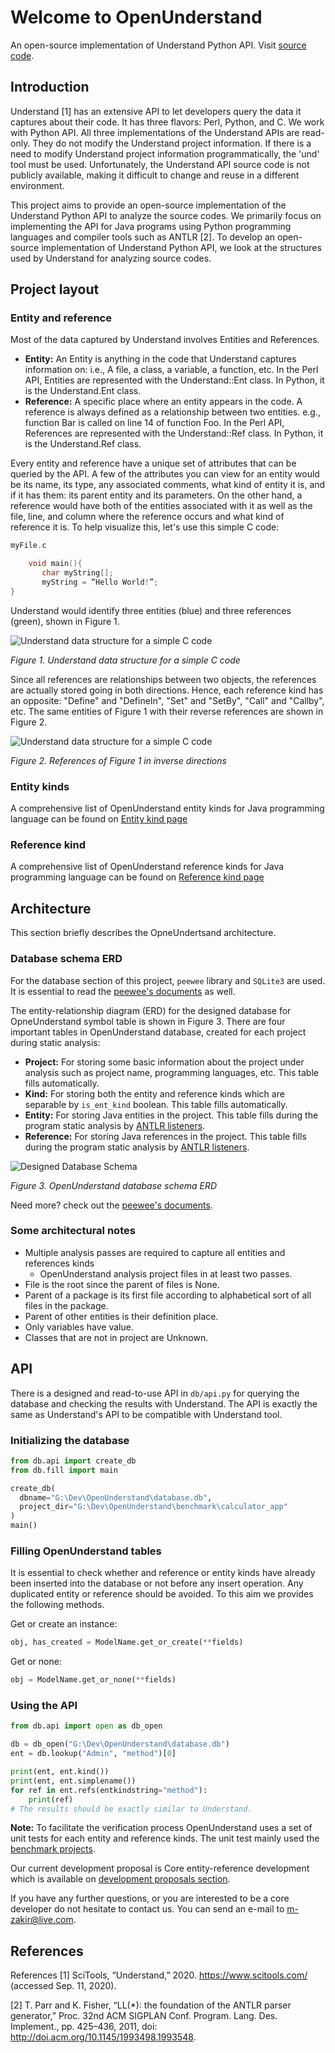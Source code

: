 # Welcome to OpenUnderstand

An open-source implementation of Understand Python API.
Visit 
[source code](https://github.com/m-zakeri/OpenUnderstand).

## Introduction
Understand [1] has an extensive API to let developers query the data it captures about their code. It has three flavors: Perl, Python, and C. We work with Python API.  All three implementations of the Understand APIs are read-only. They do not modify the Understand project information. If there is a need to modify Understand project information programmatically, the 'und' tool must be used. Unfortunately, the Understand API source code is not publicly available, making it difficult to change and reuse in a different environment. 

This project aims to provide an open-source implementation of the Understand Python API to analyze the source codes. We primarily focus on implementing the API for Java programs using Python programming languages and compiler tools such as ANTLR [2]. To develop an open-source implementation of Understand Python API, we look at the structures used by Understand for analyzing source codes.


## Project layout

### Entity and reference
Most of the data captured by Understand involves Entities and References.

- **Entity:** An Entity is anything in the code that Understand captures information on: i.e., A file, a class, a variable, a function, etc. In the Perl API, Entities are represented with the Understand::Ent class. In Python, it is the Understand.Ent class.
- **Reference:** A specific place where an entity appears in the code. A reference is always defined as a relationship between two entities. e.g., function Bar is called on line 14 of function Foo. In the Perl API, References are represented with the Understand::Ref class. In Python, it is the Understand.Ref class.


Every entity and reference have a unique set of attributes that can be queried by the API. A few of the attributes you can view for an entity would be its name, its type, any associated comments, what kind of entity it is, and if it has them: its parent entity and its parameters. On the other hand, a reference would have both of the entities associated with it as well as the file, line, and column where the reference occurs and what kind of reference it is. To help visualize this, let's use this simple C code:

```c
myFile.c

    void main(){
       char myString[];
       myString = “Hello World!”;
}
```

Understand would identify three entities (blue) and three references (green), shown in Figure 1.

![Understand data structure for a simple C code](figs/entity_reference_graph.png)

_Figure 1. Understand data structure for a simple C code_

Since all references are relationships between two objects, the references are actually stored going in both directions. Hence, each reference kind has an opposite: "Define" and "DefineIn", "Set" and "SetBy", "Call" and "Callby", etc. The same entities of Figure 1 with their reverse references are shown in Figure 2.

![Understand data structure for a simple C code](figs/entity_reference_graph_inverse.png)

_Figure 2. References of Figure 1 in inverse directions_



### Entity kinds
A comprehensive list of OpenUnderstand entity kinds for Java programming language can be found on
[Entity kind page](entity_kinds.md)

### Reference kind
A comprehensive list of OpenUnderstand reference kinds for Java programming language can be found on
[Reference kind page](reference_kinds.md)


## Architecture
This section briefly describes the OpneUndertsand architecture.

### Database schema ERD
For the database section of this project, `peewee` library and `SQLite3` are used.
It is essential to read the [peewee's documents](http://docs.peewee-orm.com/en/latest/) as well.

The entity-relationship diagram (ERD) for the designed database for OpneUnderstand symbol table is shown in Figure 3. There are four important tables in OpenUnderstand database, created for each project during static analysis:

* **Project:** For storing some basic information about the project under analysis such as project name, programming languages, etc. This table fills automatically.
* **Kind:** For storing both the entity and reference kinds which are separable by `is_ent_kind` boolean.
    This table fills automatically.
* **Entity:** For storing Java entities in the project. This table fills during the program static analysis by [ANTLR listeners](tutorials.md).
* **Reference:** For storing Java references in the project. This table fills during the program static analysis by [ANTLR listeners](tutorials.md).

![Designed Database Schema](figs/db_uml.png)

_Figure 3. OpenUnderstand database schema ERD_





Need more? check out the [peewee's documents](http://docs.peewee-orm.com/en/latest/).


### Some architectural notes
* Multiple analysis passes are required to capture all entities and references kinds
  * OpenUnderstand analysis project files in at least two passes.
* File is the root since the parent of files is None.
* Parent of a package is its first file according to alphabetical sort of all files in the package.
* Parent of other entities is their definition place.
* Only variables have value.
* Classes that are not in project are Unknown.



## API
There is a designed and read-to-use API in `db/api.py` for querying the database and checking the results with Understand.
The API is exactly the same as Understand's API to be compatible with Understand tool.

### Initializing the database

```python
from db.api import create_db
from db.fill import main

create_db(
  dbname="G:\Dev\OpenUnderstand\database.db",
  project_dir="G:\Dev\OpenUnderstand\benchmark\calculator_app"
)
main()
```

### Filling OpenUnderstand tables
It is essential to check whether and reference or entity kinds have already been inserted into the database or not before any insert operation. Any duplicated entity or reference should be avoided.
To this aim we provides the following methods.

Get or create an instance:

```python
obj, has_created = ModelName.get_or_create(**fields)
```


Get or none:

```python
obj = ModelName.get_or_none(**fields)
```



### Using the API

```python
from db.api import open as db_open

db = db_open("G:\Dev\OpenUnderstand\database.db")
ent = db.lookup("Admin", "method")[0]

print(ent, ent.kind())
print(ent, ent.simplename())
for ref in ent.refs(entkindstring="method"):
    print(ref)
# The results should be exactly similar to Understand.
```

**Note:** To facilitate the verification process OpenUnderstand uses a set of unit tests for each entity and reference kinds. The unit test mainly used the [benchmark projects](benchmarks.md).


Our current development proposal is Core entity-reference development which is available on [development proposals section](https://m-zakeri.github.io/OpenUnderstand/proposals/core_entity_reference_development/).

If you have any further questions, or you are interested to be a core developer do not hesitate to contact us. You can send an e-mail to m-zakir@live.com.


## References

References
[1]	SciTools, “Understand,” 2020. https://www.scitools.com/ (accessed Sep. 11, 2020).

[2]	T. Parr and K. Fisher, “LL(*): the foundation of the ANTLR parser generator,” Proc. 32nd ACM SIGPLAN Conf. Program. Lang. Des. Implement., pp. 425–436, 2011, doi: http://doi.acm.org/10.1145/1993498.1993548.

